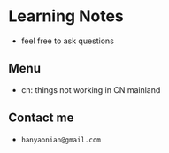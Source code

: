 # Learning Notes

- feel free to ask questions

## Menu

- cn: things not working in CN mainland

## Contact me

- `hanyaonian@gmail.com`
